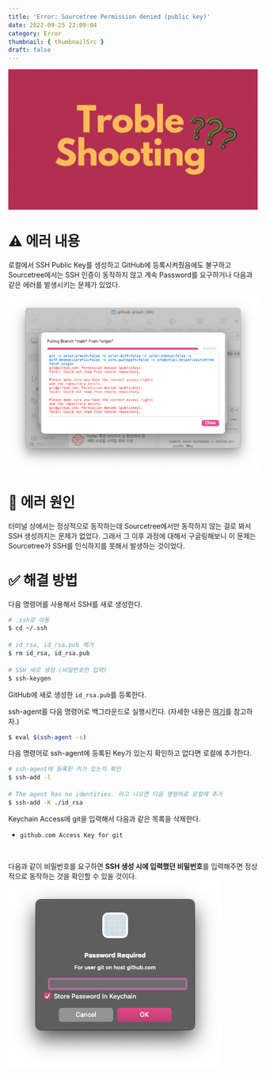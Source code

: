 ```yaml
---
title: 'Error: Sourcetree Permission denied (public key)'
date: 2022-09-25 22:09:04
category: Error
thumbnail: { thumbnailSrc }
draft: false
---
```


![](./images/thumbNail/thumbNail.gif)

# ⚠️ 에러 내용

로컬에서 SSH Public Key를 생성하고 GitHub에 등록시켜줬음에도 불구하고 Sourcetree에서는 SSH 인증이 동작하지 않고 계속 Password를 요구하거나 다음과 같은 에러를 발생시키는 문제가 있었다.

![그림1. Sourcetree Permission denied Error](./images/sourcetree-permission-denied-01.png)

# 📌 에러 원인

터미널 상에서는 정상적으로 동작하는데 Sourcetree에서만 동작하지 않는 걸로 봐서 SSH 생성까지는 문제가 없었다. 그래서 그 이후 과정에 대해서 구글링해보니 이 문제는 Sourcetree가 SSH를 인식하지를 못해서 발생하는 것이었다.

# ✅ 해결 방법

다음 명령어를 사용해서 SSH를 새로 생성한다.

```bash
# .ssh로 이동
$ cd ~/.ssh

# id_rsa, id_rsa.pub 제거
$ rm id_rsa, id_rsa.pub

# SSH 새로 생성 (비밀번호만 입력)
$ ssh-keygen
```

GitHub에 새로 생성한 `id_rsa.pub`를 등록한다.

ssh-agent를 다음 명령어로 백그라운드로 실행시킨다. (자세한 내용은 [여기](https://viiviii.github.io/setting-ssh-agent-in-git/)를 참고하자.)

```bash
$ eval $(ssh-agent -s)
```

다음 명령어로 ssh-agent에 등록된 Key가 있는지 확인하고 없다면 로컬에 추가한다.

```bash
# ssh-agent에 등록된 키가 있는지 확인
$ ssh-add -l

# The agent has no identities. 라고 나오면 다음 명령어로 로컬에 추가
$ ssh-add -K ./id_rsa
```

Keychain Access에 git을 입력해서 다음과 같은 목록을 삭제한다.

- `github.com Access Key for git`

<br/>

다음과 같이 비밀번호를 요구하면 **SSH 생성 시에 입력했던 비밀번호**를 입력해주면 정상적으로 동작하는 것을 확인할 수 있을 것이다.
![그림2. Sourcetree Password Required](./images/sourcetree-permission-denied-02.png)

<br/>
